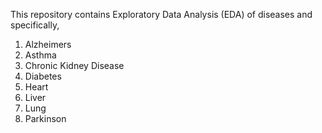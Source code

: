 This repository contains Exploratory Data Analysis (EDA) of diseases and specifically,
1. Alzheimers
2. Asthma
3. Chronic Kidney Disease
4. Diabetes
5. Heart
6. Liver
7. Lung
8. Parkinson
